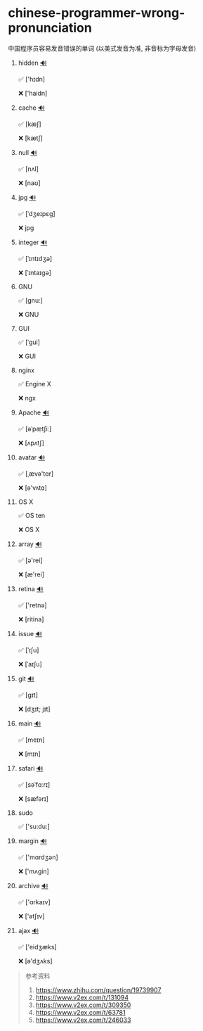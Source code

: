 # chinese-programmer-wrong-pronunciation
中国程序员容易发音错误的单词 (以美式发音为准, 非音标为字母发音)


1. hidden  [🔊](https://www.merriam-webster.com/dictionary/hidden?pronunciation)

   ✅ ['hɪdn]

   ❌ ['haidn]
   
1. cache  [🔊](https://www.merriam-webster.com/dictionary/cache?pronunciation)

   ✅ [kæʃ]
 
   ❌ [kætʃ]

1. null  [🔊](https://www.merriam-webster.com/dictionary/null?pronunciation)

   ✅ [nʌl]
 
   ❌ [naʊ]

1. jpg  [🔊](https://www.merriam-webster.com/dictionary/JPEG?pronunciation)

   ✅ [ˈdʒeɪpɛɡ]
 
   ❌ jpg

1. integer  [🔊](https://www.merriam-webster.com/dictionary/integer?pronunciation)

   ✅ [ˈɪntɪdʒə]
 
   ❌ [ˈɪntaɪgə]

1. GNU

   ✅ [gnu:]
 
   ❌ GNU

1. GUI

   ✅ [ˈɡui]
 
   ❌ GUI

1. nginx

   ✅ Engine X
 
   ❌ ngx

1. Apache  [🔊](https://www.merriam-webster.com/dictionary/Apache?pronunciation)

   ✅ [əˈpætʃiː]
 
   ❌ [ʌpʌtʃ]

1. avatar  [🔊](https://www.merriam-webster.com/dictionary/avatar?pronunciation)

   ✅ [ˌævə'tɑr]
 
   ❌ [ə'vʌtɑ]

1. OS X

   ✅ OS ten
 
   ❌ OS X

1. array  [🔊](https://www.merriam-webster.com/dictionary/array?pronunciation)

    ✅ [ə'rei]
 
    ❌ [æ'rei]

1. retina  [🔊](https://www.merriam-webster.com/dictionary/retina?pronunciation)

    ✅ ['retnə]
 
    ❌ [ritina]

1. issue  [🔊](https://www.merriam-webster.com/dictionary/issue?pronunciation)

    ✅ [ˈɪʃu]
 
    ❌ [ˈaɪʃu]

1. git  [🔊](https://www.merriam-webster.com/dictionary/git?pronunciation)

    ✅ [ɡɪt]
 
    ❌ [dʒɪt; jɪt]

1. main  [🔊](https://www.merriam-webster.com/dictionary/main?pronunciation)

    ✅ [meɪn]
 
    ❌ [mɪn]

1. safari  [🔊](https://www.merriam-webster.com/dictionary/safari?pronunciation)

    ✅ [səˈfɑːrɪ]

    ❌ [sæfərɪ]

1. sudo

    ✅ ['su:du:]

1. margin  [🔊](https://www.merriam-webster.com/dictionary/margin?pronunciation)

    ✅ ['mɑrdʒən]

    ❌ ['mʌgin]

1. archive  [🔊](https://www.merriam-webster.com/dictionary/archive?pronunciation)

    ✅ ['ɑrkaɪv]

    ❌ ['ətʃɪv]

1. ajax  [🔊](https://www.merriam-webster.com/dictionary/ajax?pronunciation)

    ✅ ['eidʒæks]

    ❌ [ə'dʒʌks]

> 参考资料
>
> 1. https://www.zhihu.com/question/19739907
> 2. https://www.v2ex.com/t/131094
> 3. https://www.v2ex.com/t/309350
> 4. https://www.v2ex.com/t/63781
> 5. https://www.v2ex.com/t/246033
